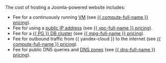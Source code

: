 The cost of hosting a Joomla-powered website includes:
* Fee for a continuously running [VM](../../../compute/concepts/vm.md) (see [{{ compute-full-name }} pricing](../../../compute/pricing.md)).
* Fee for using a [public IP address](../../../vpc/concepts/address.md#public-addresses) (see [{{ vpc-full-name }} pricing](../../../vpc/pricing.md)).
* Fee for a [{{ PG }} DB cluster](../../../managed-postgresql/concepts/index.md) (see [{{ mpg-full-name }} pricing](../../../managed-postgresql/pricing.md)).
* Fee for outbound traffic from {{ yandex-cloud }} to the internet (see [{{ compute-full-name }} pricing](../../../compute/pricing.md)).
* Fee for public DNS queries and [DNS zones](../../../dns/concepts/dns-zone.md) (see [{{ dns-full-name }} pricing](../../../dns/pricing.md)).